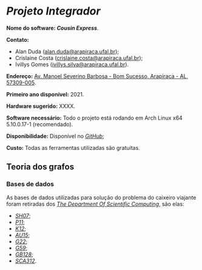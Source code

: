 # *Projeto Integrador*

**Nome do software: *Cousin Express***.

**Contato:**
  - Alan Duda (alan.duda@arapiraca.ufal.br);
  - Crislaine Costa (crislaine.costa@arapiraca.ufal.br);
  - Ivillys Gomes (ivillys.silva@arapiraca.ufal.br).

**Endereço:** 
[Av. Manoel Severino Barbosa - Bom Sucesso, Arapiraca - AL, 57309-005](https://www.google.com/maps/place/UFAL,+Campus+de+Arapiraca/@-9.7013428,-36.6880506,18z/data=!4m5!3m4!1s0x0:0xc680c05ae30667fc!8m2!3d-9.7012582!4d-36.6873613!5m1!1e2).

**Primeiro ano disponível:** 2021.

**Hardware sugerido:** XXXX.

**Software necessário:** Todo o projeto está rodando em Arch Linux x64 5.10.0.17-1 (recomendado).

**Disponibilidade:** Disponível no [*GitHub*](https://github.com/alanduda/Integrator_Project-UFAL);

**Custo:** Todas as ferramentas utilizadas são gratuitas.

<h2>Teoria dos grafos</h2>

<h3>Bases de dados</h3>

As bases de dados utilizadas para solução do problema do caixeiro viajante foram retiradas dos  [*The Department Of Scientific Computing*](https://people.sc.fsu.edu/~jburkardt/datasets/cities/cities.html), são elas:
 - [*SH07*](https://people.sc.fsu.edu/~jburkardt/datasets/cities/sh07_dist.txt);
 - [*P11*](https://people.sc.fsu.edu/~jburkardt/datasets/cities/sp11_dist.txt);
 - [*K12*](https://people.sc.fsu.edu/~jburkardt/datasets/cities/uk12_dist.txt);
 - [*AU15*](https://people.sc.fsu.edu/~jburkardt/datasets/cities/lau15_dist.txt);
 - [*G22*](https://people.sc.fsu.edu/~jburkardt/datasets/cities/wg22_dist.txt);
 - [*G59*](https://people.sc.fsu.edu/~jburkardt/datasets/cities/wg59_dist.txt);
 - [*GB128*](https://people.sc.fsu.edu/~jburkardt/datasets/cities/sgb128_dist.txt);
 - [*SCA312*](https://people.sc.fsu.edu/~jburkardt/datasets/cities/usca312_dist.txt).
